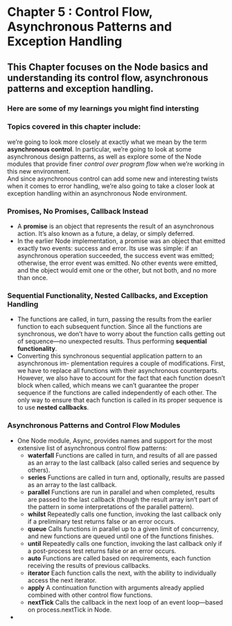 # Chapter 5 : Control Flow, Asynchronous Patterns and Exception Handling

## This Chapter focuses on the Node basics and understanding its control flow, asynchronous patterns and exception handling.

### Here are some of my learnings you might find intersting

### Topics covered in this chapter include:

we’re going to look more closely at exactly what we mean by the term **asynchronous control**. In particular, we’re going to look at some asynchronous design patterns, as well as explore some of the Node modules that provide finer *control over program flow* when we’re working in this new environment.<br> 
And since asynchronous control can add some new and interesting twists when it comes to error handling, we’re also going to take a closer look at exception handling within an asynchronous Node environment.

### Promises, No Promises, Callback Instead

- A **promise** is an object that represents the result of an asynchronous action. It’s also known as a future, a delay, or simply deferred.
- In the earlier Node implementation, a promise was an object that emitted exactly two events: success and error. Its use was simple: if an asynchronous operation succeeded, the success event was emitted; otherwise, the error event was emitted. No other events were emitted, and the object would emit one or the other, but not both, and no more than once.


### Sequential Functionality, Nested Callbacks, and Exception Handling

- The functions are called, in turn, passing the results from the earlier function to each subsequent function. Since all the functions are synchronous, we don’t have to worry about the function calls getting out of sequence—no unexpected results. Thus performing **sequential functionality**.
- Converting this synchronous sequential application pattern to an asynchronous im- plementation requires a couple of modifications. First, we have to replace all functions with their asynchronous counterparts. However, we also have to account for the fact that each function doesn’t block when called, which means we can’t guarantee the proper sequence if the functions are called independently of each other. The only way to ensure that each function is called in its proper sequence is to use **nested callbacks**.


### Asynchronous Patterns and Control Flow Modules

- One Node module, Async, provides names and support for the most extensive list of asynchronous control flow patterns:
    - **waterfall**
    Functions are called in turn, and results of all are passed as an array to the last callback (also called series and sequence by others).
    - **series**
    Functions are called in turn and, optionally, results are passed as an array to the last callback.
    - **parallel**
    Functions are run in parallel and when completed, results are passed to the last callback (though the result array isn’t part of the pattern in some interpretations of the parallel pattern).
    - **whilst**
    Repeatedly calls one function, invoking the last callback only if a preliminary test returns false or an error occurs.
    - **queue**
    Calls functions in parallel up to a given limit of concurrency, and new functions are queued until one of the functions finishes.
    - **until**
    Repeatedly calls one function, invoking the last callback only if a post-process test returns false or an error occurs.
    - **auto**
    Functions are called based on requirements, each function receiving the results of previous callbacks.
    - **iterator**
    Each function calls the next, with the ability to individually access the next iterator.
    - **apply**
    A continuation function with arguments already applied combined with other control flow functions.
    - **nextTick**
    Calls the callback in the next loop of an event loop—based on process.nextTick in Node.
- 